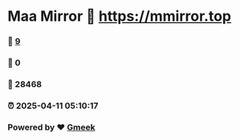 # Maa Mirror :link: https://mmirror.top 
### :page_facing_up: [9](https://mmirror.top/tag.html) 
### :speech_balloon: 0 
### :hibiscus: 28468 
### :alarm_clock: 2025-04-11 05:10:17 
### Powered by :heart: [Gmeek](https://github.com/Meekdai/Gmeek)
